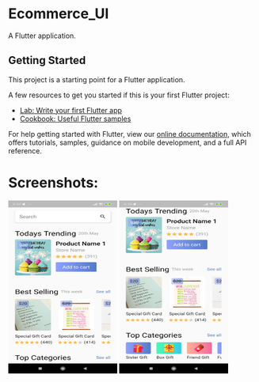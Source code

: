# Ecommerce_UI

A Flutter application.

## Getting Started

This project is a starting point for a Flutter application.

A few resources to get you started if this is your first Flutter project:

- [Lab: Write your first Flutter app](https://flutter.dev/docs/get-started/codelab)
- [Cookbook: Useful Flutter samples](https://flutter.dev/docs/cookbook)

For help getting started with Flutter, view our
[online documentation](https://flutter.dev/docs), which offers tutorials,
samples, guidance on mobile development, and a full API reference.

# Screenshots: 

<img src="https://raw.githubusercontent.com/VaniIndrali/ecommerce_ui/master/images/e.jpg" width="220" height="350"> 
<img src="https://raw.githubusercontent.com/VaniIndrali/ecommerce_ui/master/images/e1.jpg" width="220" height="350">
